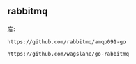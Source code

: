 ## rabbitmq

库:
```
https://github.com/rabbitmq/amqp091-go

https://github.com/wagslane/go-rabbitmq
```